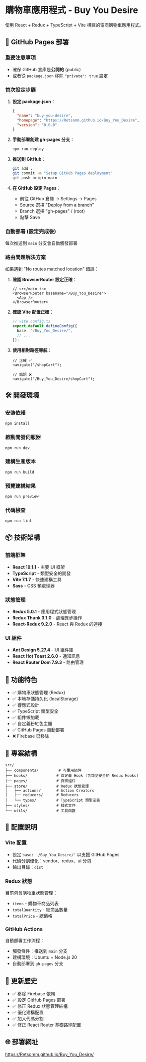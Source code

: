 # 購物車應用程式 - Buy You Desire

使用 React + Redux + TypeScript + Vite 構建的電商購物車應用程式。

## 🚀 GitHub Pages 部署

### 重要注意事項

- 確保 GitHub 倉庫是**公開的** (public)
- 或者從 `package.json` 移除 `"private": true` 設定

### 首次設定步驟

1. **設定 package.json**：

   ```json
   {
     "name": "buy-you-desire",
     "homepage": "https://Retsomm.github.io/Buy_You_Desire",
     "version": "0.0.0"
   }
   ```

2. **手動部署創建 gh-pages 分支**：

   ```bash
   npm run deploy
   ```

3. **推送到 GitHub**：

   ```bash
   git add .
   git commit -m "Setup GitHub Pages deployment"
   git push origin main
   ```

4. **在 GitHub 設定 Pages**：
   - 前往 GitHub 倉庫 → Settings → Pages
   - Source 選擇 "Deploy from a branch"
   - Branch 選擇 "gh-pages" / (root)
   - 點擊 Save

### 自動部署 (設定完成後)

每次推送到 `main` 分支會自動觸發部署

### 路由問題解決方案

如果遇到 "No routes matched location" 錯誤：

1. **確認 BrowserRouter 設定正確**：

   ```tsx
   // src/main.tsx
   <BrowserRouter basename="/Buy_You_Desire">
     <App />
   </BrowserRouter>
   ```

2. **確認 Vite 配置正確**：

   ```ts
   // vite.config.ts
   export default defineConfig({
     base: "/Buy_You_Desire/",
     // ...
   });
   ```

3. **使用相對路徑導航**：

   ```tsx
   // 正確 ✅
   navigate("/shopCart");

   // 錯誤 ❌
   navigate("/Buy_You_Desire/shopCart");
   ```

## 🛠️ 開發環境

### 安裝依賴

```bash
npm install
```

### 啟動開發伺服器

```bash
npm run dev
```

### 建構生產版本

```bash
npm run build
```

### 預覽建構結果

```bash
npm run preview
```

### 代碼檢查

```bash
npm run lint
```

## 📦 技術架構

### 前端框架

- **React 19.1.1** - 主要 UI 框架
- **TypeScript** - 類型安全的開發
- **Vite 7.1.7** - 快速建構工具
- **Sass** - CSS 預處理器

### 狀態管理

- **Redux 5.0.1** - 應用程式狀態管理
- **Redux Thunk 3.1.0** - 處理異步操作
- **React-Redux 9.2.0** - React 與 Redux 的連接

### UI 組件

- **Ant Design 5.27.4** - UI 組件庫
- **React Hot Toast 2.6.0** - 通知訊息
- **React Router Dom 7.9.3** - 路由管理

## 🎯 功能特色

- ✅ 購物車狀態管理 (Redux)
- ✅ 本地存儲持久化 (localStorage)
- ✅ 響應式設計
- ✅ TypeScript 類型安全
- ✅ 組件懶加載
- ✅ 自定義粉紅色主題
- ✅ GitHub Pages 自動部署
- ❌ Firebase 已移除

## 📁 專案結構

```
src/
├── components/         # 可重用組件
├── hooks/             # 自定義 Hook (含類型安全的 Redux Hooks)
├── pages/             # 頁面組件
├── store/             # Redux 狀態管理
│   ├── actions/       # Action Creators
│   ├── reducers/      # Reducers
│   └── types/         # TypeScript 類型定義
├── styles/            # 樣式文件
└── utils/             # 工具函數
```

## 🔧 配置說明

### Vite 配置

- 設定 `base: '/Buy_You_Desire/'` 以支援 GitHub Pages
- 代碼分割優化：vendor、redux、ui 分包
- 輸出目錄：`dist`

### Redux 狀態

目前包含購物車狀態管理：

- `items` - 購物車商品列表
- `totalQuantity` - 總商品數量
- `totalPrice` - 總價格

### GitHub Actions

自動部署工作流程：

- 觸發條件：推送到 `main` 分支
- 建構環境：Ubuntu + Node.js 20
- 自動部署到 `gh-pages` 分支

## 📝 更新歷史

- ✅ 移除 Firebase 依賴
- ✅ 設定 GitHub Pages 部署
- ✅ 修正 Redux 狀態管理結構
- ✅ 優化建構配置
- ✅ 加入代碼分割
- ✅ 修正 React Router 基礎路徑配置

## 🌐 部署網址

https://Retsomm.github.io/Buy_You_Desire/
